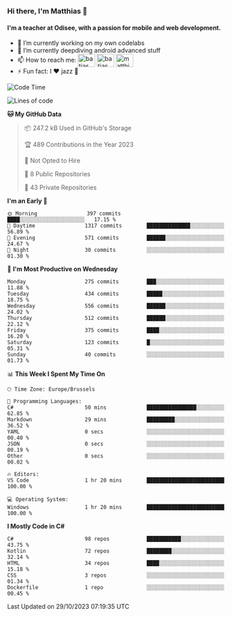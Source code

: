 ### Hi there, I'm Matthias 👋

#### I'm a teacher at Odisee, with a passion for mobile and web development.

- 🔭 I’m currently working on my own codelabs
- 🌱 I’m currently deepdiving android advanced stuff
- 📫 How to reach me: <a href="https://dev.to/batjas" target="_blank"><img align="center" src="https://raw.githubusercontent.com/rahuldkjain/github-profile-readme-generator/master/src/images/icons/Social/devto.svg" alt="batjas" height="30" width="40" /></a>
<a href="https://twitter.com/batjas" target="_blank"><img align="center" src="https://raw.githubusercontent.com/rahuldkjain/github-profile-readme-generator/master/src/images/icons/Social/twitter.svg" alt="batjas" height="30" width="40" /></a>
<a href="https://linkedin.com/in/matthiasdruwé" target="_blank"><img align="center" src="https://raw.githubusercontent.com/rahuldkjain/github-profile-readme-generator/master/src/images/icons/Social/linked-in-alt.svg" alt="matthiasdruwé" height="30" width="40" /></a>
- ⚡ Fun fact: I ❤ jazz 🎷


<!--START_SECTION:waka-->
![Code Time](http://img.shields.io/badge/Code%20Time-870%20hrs%2036%20mins-blue)

![Lines of code](https://img.shields.io/badge/From%20Hello%20World%20I%27ve%20Written-2.6%20million%20lines%20of%20code-blue)

**🐱 My GitHub Data** 

> 📦 247.2 kB Used in GitHub's Storage 
 > 
> 🏆 489 Contributions in the Year 2023
 > 
> 🚫 Not Opted to Hire
 > 
> 📜 8 Public Repositories 
 > 
> 🔑 43 Private Repositories 
 > 
**I'm an Early 🐤** 

```text
🌞 Morning                397 commits         ████░░░░░░░░░░░░░░░░░░░░░   17.15 % 
🌆 Daytime                1317 commits        ██████████████░░░░░░░░░░░   56.89 % 
🌃 Evening                571 commits         ██████░░░░░░░░░░░░░░░░░░░   24.67 % 
🌙 Night                  30 commits          ░░░░░░░░░░░░░░░░░░░░░░░░░   01.30 % 
```
📅 **I'm Most Productive on Wednesday** 

```text
Monday                   275 commits         ███░░░░░░░░░░░░░░░░░░░░░░   11.88 % 
Tuesday                  434 commits         █████░░░░░░░░░░░░░░░░░░░░   18.75 % 
Wednesday                556 commits         ██████░░░░░░░░░░░░░░░░░░░   24.02 % 
Thursday                 512 commits         ██████░░░░░░░░░░░░░░░░░░░   22.12 % 
Friday                   375 commits         ████░░░░░░░░░░░░░░░░░░░░░   16.20 % 
Saturday                 123 commits         █░░░░░░░░░░░░░░░░░░░░░░░░   05.31 % 
Sunday                   40 commits          ░░░░░░░░░░░░░░░░░░░░░░░░░   01.73 % 
```


📊 **This Week I Spent My Time On** 

```text
🕑︎ Time Zone: Europe/Brussels

💬 Programming Languages: 
C#                       50 mins             ████████████████░░░░░░░░░   62.85 % 
Markdown                 29 mins             █████████░░░░░░░░░░░░░░░░   36.52 % 
YAML                     0 secs              ░░░░░░░░░░░░░░░░░░░░░░░░░   00.40 % 
JSON                     0 secs              ░░░░░░░░░░░░░░░░░░░░░░░░░   00.19 % 
Other                    0 secs              ░░░░░░░░░░░░░░░░░░░░░░░░░   00.02 % 

🔥 Editors: 
VS Code                  1 hr 20 mins        █████████████████████████   100.00 % 

💻 Operating System: 
Windows                  1 hr 20 mins        █████████████████████████   100.00 % 
```

**I Mostly Code in C#** 

```text
C#                       98 repos            ███████████░░░░░░░░░░░░░░   43.75 % 
Kotlin                   72 repos            ████████░░░░░░░░░░░░░░░░░   32.14 % 
HTML                     34 repos            ████░░░░░░░░░░░░░░░░░░░░░   15.18 % 
CSS                      3 repos             ░░░░░░░░░░░░░░░░░░░░░░░░░   01.34 % 
Dockerfile               1 repo              ░░░░░░░░░░░░░░░░░░░░░░░░░   00.45 % 
```




 Last Updated on 29/10/2023 07:19:35 UTC
<!--END_SECTION:waka-->
